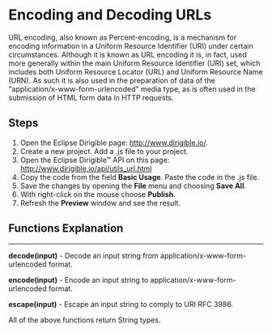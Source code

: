 
# **Encoding and Decoding URLs**


URL encoding, also known as Percent-encoding, is a mechanism for encoding information in a Uniform Resource Identifier (URI) under certain circumstances. Although it is known as URL encoding it is, in fact, used more generally within the main Uniform Resource Identifier (URI) set, which includes both Uniform Resource Locator (URL) and Uniform Resource Name (URN). As such it is also used in the preparation of data of the "application/x-www-form-urlencoded" media type, as is often used in the submission of HTML form data in HTTP requests.


## **Steps**
1. Open the Eclipse Dirigible page: http://www.dirigible.io/.
2. Create a new project. Add a .js file to your project.
3. Open the Eclipse Dirigible™ API on this page: http://www.dirigible.io/api/utils_url.html
4. Copy the code from the field **Basic Usage**. Paste the code in the .js file.
5. Save the changes by opening the **File** menu and choosing **Save All**.
6. With right-click on the mouse choose **Publish**.
7. Refresh the **Preview** window and see the result.

## **Functions Explanation**
----------------------------------------------------------------------------------------
**decode(input)** - Decode an input string from application/x-www-form-urlencoded format. 

**encode(input)** - Encode an input string to application/x-www-form-urlencoded format.	

**escape(input)** - Escape an input string to comply to URI RFC 3986.	

All of the above functions return String types.

